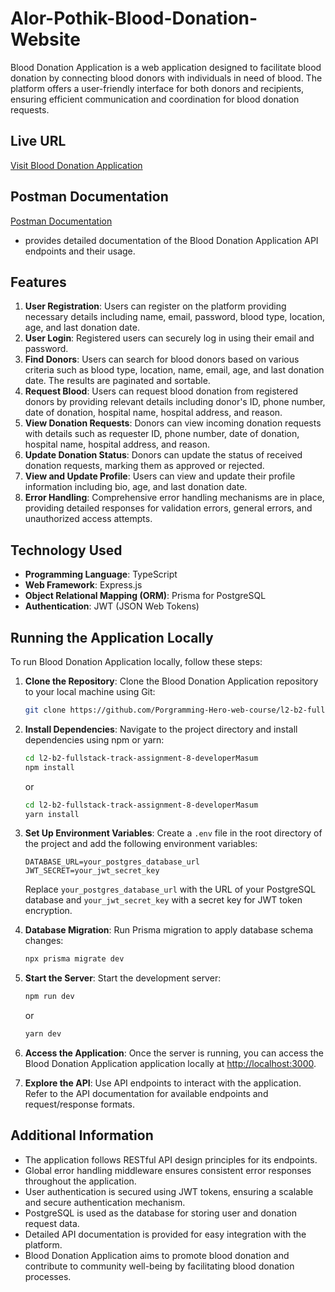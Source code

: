 # Alor-Pothik-Blood-Donation-Website


Blood Donation Application is a web application designed to facilitate blood donation by connecting blood donors with individuals in need of blood. The platform offers a user-friendly interface for both donors and recipients, ensuring efficient communication and coordination for blood donation requests.

## Live URL

[Visit Blood Donation Application](https://alorpothikbloodfoundation.vercel.app)

## Postman Documentation

[Postman Documentation](https://documenter.getpostman.com/view/31710966/2sA35G3gzJ) 
- provides detailed documentation of the Blood Donation Application API endpoints and their usage.

## Features

1. **User Registration**: Users can register on the platform providing necessary details including name, email, password, blood type, location, age, and last donation date.
2. **User Login**: Registered users can securely log in using their email and password.
3. **Find Donors**: Users can search for blood donors based on various criteria such as blood type, location, name, email, age, and last donation date. The results are paginated and sortable.
4. **Request Blood**: Users can request blood donation from registered donors by providing relevant details including donor's ID, phone number, date of donation, hospital name, hospital address, and reason.
5. **View Donation Requests**: Donors can view incoming donation requests with details such as requester ID, phone number, date of donation, hospital name, hospital address, and reason.
6. **Update Donation Status**: Donors can update the status of received donation requests, marking them as approved or rejected.
7. **View and Update Profile**: Users can view and update their profile information including bio, age, and last donation date.
8. **Error Handling**: Comprehensive error handling mechanisms are in place, providing detailed responses for validation errors, general errors, and unauthorized access attempts.

## Technology Used

- **Programming Language**: TypeScript
- **Web Framework**: Express.js
- **Object Relational Mapping (ORM)**: Prisma for PostgreSQL
- **Authentication**: JWT (JSON Web Tokens)

## Running the Application Locally

To run Blood Donation Application locally, follow these steps:

1. **Clone the Repository**: Clone the Blood Donation Application repository to your local machine using Git:

    ```bash
    git clone https://github.com/Porgramming-Hero-web-course/l2-b2-fullstack-track-assignment-8-developerMasum
    ```

2. **Install Dependencies**: Navigate to the project directory and install dependencies using npm or yarn:

    ```bash
    cd l2-b2-fullstack-track-assignment-8-developerMasum
    npm install
    ```

    or

    ```bash
    cd l2-b2-fullstack-track-assignment-8-developerMasum
    yarn install
    ```

3. **Set Up Environment Variables**: Create a `.env` file in the root directory of the project and add the following environment variables:

    ```plaintext
    DATABASE_URL=your_postgres_database_url
    JWT_SECRET=your_jwt_secret_key
    ```

    Replace `your_postgres_database_url` with the URL of your PostgreSQL database and `your_jwt_secret_key` with a secret key for JWT token encryption.

4. **Database Migration**: Run Prisma migration to apply database schema changes:

    ```bash
    npx prisma migrate dev 
    ```

5. **Start the Server**: Start the development server:

    ```bash
    npm run dev
    ```

    or

    ```bash
    yarn dev
    ```

6. **Access the Application**: Once the server is running, you can access the Blood Donation Application application locally at [http://localhost:3000](http://localhost:3000).

7. **Explore the API**: Use API endpoints to interact with the application. Refer to the API documentation for available endpoints and request/response formats.

## Additional Information

- The application follows RESTful API design principles for its endpoints.
- Global error handling middleware ensures consistent error responses throughout the application.
- User authentication is secured using JWT tokens, ensuring a scalable and secure authentication mechanism.
- PostgreSQL is used as the database for storing user and donation request data.
- Detailed API documentation is provided for easy integration with the platform.
- Blood Donation Application aims to promote blood donation and contribute to community well-being by facilitating blood donation processes.


